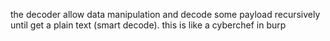 the decoder allow data manipulation and decode some payload recursively until get a plain text (smart decode).
this is like a cyberchef in burp
